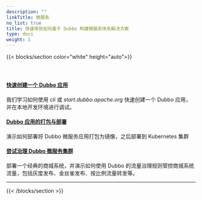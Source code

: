 ```yaml
---
description: ""
linkTitle: 微服务
no_list: true
title: 快速体验如何基于 Dubbo 构建微服务体系解决方案
type: docs
weight: 1
---
```


{{< blocks/section color="white" height="auto">}}
<div class="td-content list-page">
    <div class="lead"></div><header class="article-meta">
    </header><div class="row">
    <div class="col-sm col-md-6 mb-4">
        <div class="h-100 card shadow" href="#">
            <div class="card-body">
                <h4 class="card-title">
                     <a href='{{< relref "./develop" >}}'>快速创建一个 Dubbo 应用</a>
                </h4>
                <p>我们学习如何使用 <em>cli</em> 或 <em>start.dubbo.apache.org</em> 快速创建一个 Dubbo 应用，并在本地开发环境进行调试。</p>
            </div>
        </div>
    </div>
    <div class="col-sm col-md-6 mb-4">
        <div class="h-100 card shadow" href="#">
            <div class="card-body">
                <h4 class="card-title">
                     <a href='{{< relref "./deploy" >}}'>Dubbo 应用的打包与部署</a>
                </h4>
                <p>演示如何部署将 Dubbo 微服务应用打包为镜像，之后部署到 Kubernetes 集群</p>
            </div>
        </div>
    </div>
    <div class="col-sm col-md-6 mb-4">
        <div class="h-100 card shadow" href="#">
            <div class="card-body">
                <h4 class="card-title">
                     <a href='{{< relref "./manage" >}}'>尝试治理 Dubbo 微服务集群</a>
                </h4>
                <p>部署一个经典的商城系统，并演示如何使用 Dubbo 的流量治理规则管控商城系统流量，包括灰度发布、金丝雀发布、按比例流量转发等。</p>
            </div>
        </div>
    </div>
<hr>
</div>

{{< /blocks/section >}}


